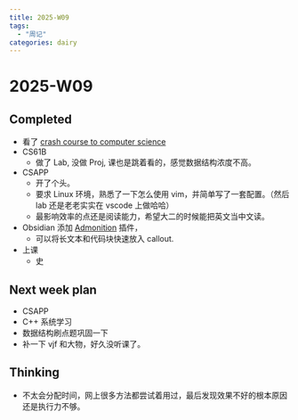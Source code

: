```yaml
---
title: 2025-W09
tags:
  - "周记"
categories: dairy
---
```


# 2025-W09

## Completed

- 看了 [crash course to computer science](https://www.bilibili.com/video/BV1EW411u7th?spm_id_from=333.788.videopod.episodes&vd_source=df5a597928fba384c94060640080e142)
- CS61B 
	- 做了 Lab, 没做 Proj, 课也是跳着看的，感觉数据结构浓度不高。
- CSAPP
	- 开了个头。
	- 要求 Linux 环境，熟悉了一下怎么使用 vim，并简单写了一套配置。（然后 lab 还是老老实实在 vscode 上做哈哈）
	- 最影响效率的点还是阅读能力，希望大二的时候能把英文当中文读。
- Obsidian 添加 [Admonition](https://pkmer.cn/Pkmer-Docs/10-obsidian/obsidian%E7%A4%BE%E5%8C%BA%E6%8F%92%E4%BB%B6/obsidian-admonition/) 插件，
	- 可以将长文本和代码块快速放入 callout.
- 上课
	- 史

## Next week plan

- CSAPP
- C++ 系统学习
- 数据结构刷点题巩固一下
- 补一下 vjf 和大物，好久没听课了。

## Thinking

- 不太会分配时间，网上很多方法都尝试着用过，最后发现效果不好的根本原因还是执行力不够。
